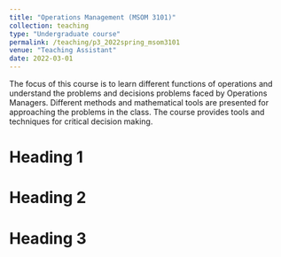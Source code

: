 ```yaml
---
title: "Operations Management (MSOM 3101)"
collection: teaching
type: "Undergraduate course"
permalink: /teaching/p3_2022spring_msom3101
venue: "Teaching Assistant"
date: 2022-03-01
---
```


The focus of this course is to learn different functions of operations and understand the problems and decisions problems faced by Operations Managers. Different methods and mathematical tools are presented for approaching the problems in the class. The course provides tools and techniques for critical decision making.

Heading 1
======

Heading 2
======

Heading 3
======
